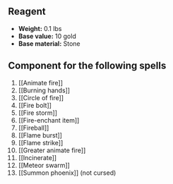 ## Reagent

- **Weight:** 0.1 lbs
- **Base value:** 10 gold
- **Base material:** Stone

## Component for the following spells

1. [[Animate fire]]
2. [[Burning hands]]
3. [[Circle of fire]]
4. [[Fire bolt]]
5. [[Fire storm]]
6. [[Fire-enchant item]]
7. [[Fireball]]
8. [[Flame burst]]
9. [[Flame strike]]
10. [[Greater animate fire]]
11. [[Incinerate]]
12. [[Meteor swarm]]
13. [[Summon phoenix]] (not cursed)
